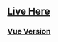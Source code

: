 ## [Live Here](https://memory-game-rust-three.vercel.app/)
### [Vue Version](https://vibovenkat123.github.io/memory-game/)